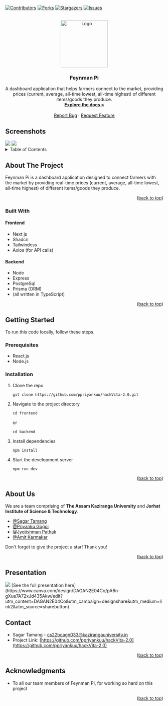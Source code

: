 <a name="readme-top"></a>

[![Contributors][contributors-shield]][contributors-url]
[![Forks][forks-shield]][forks-url]
[![Stargazers][stars-shield]][stars-url]
[![Issues][issues-shield]][issues-url]

<!-- PROJECT LOGO -->
<br />
<div align="center">
  <a href="https://github.com/ppriyankuu/hackVita-2.0">
    <img src="https://i.postimg.cc/5ywwyskR/Logo2-B-W-2.png" alt="Logo" width="150" height="150">
  </a>

<h3 align="center">Feynman Pi</h3>

  <p align="center">
    A dashboard application that helps farmers connect to the market, providing prices (current, average, all-time lowest, all-time highest) of different items/goods they produce.
    <br />
    <a href="https://github.com/ppriyankuu/hackVita-2.0/README.md"><strong>Explore the docs »</strong></a>
    <br />
    <br />
    <a href="https://github.com/ppriyankuu/hackVita-2.0/issues">Report Bug</a>
    ·
    <a href="https://github.com/ppriyankuu/hackVita-2.0/issues">Request Feature</a>
  </p>
</div>

## Screenshots

<img src="https://i.postimg.cc/HkBzsjxt/93a622b9-601d-4a70-a7e8-6a4db056ee53.jpg">
<img src="https://i.postimg.cc/WzQXMyrb/Screenshot-20240325-162859.png">

<details>
  <summary>Table of Contents</summary>
  <ol>
    <li>
      <a href="#about-the-project">About The Project</a>
      <ul>
        <li><a href="#built-with">Built With</a></li>
      </ul>
    </li>
    <li>
      <a href="#getting-started">Getting Started</a>
      <ul>
        <li><a href="#prerequisites">Prerequisites</a></li>
        <li><a href="#installation">Installation</a></li>
      </ul>
    </li>
    <li><a href="#usage">Usage</a></li>
    <li><a href="#roadmap">Roadmap</a></li>
    <li><a href="#about-us">About Us</a></li>
    <li><a href="#presentation">Presentation</a></li>
    <li><a href="#contact">Contact</a></li>
    <li><a href="#acknowledgments">Acknowledgments</a></li>
  </ol>
</details>

<!-- ABOUT THE PROJECT -->
## About The Project

Feynman Pi is a dashboard application designed to connect farmers with the market by providing real-time prices (current, average, all-time lowest, all-time highest) of different items/goods they produce.

<p align="right">(<a href="#readme-top">back to top</a>)</p>

### Built With

#### Frontend

* Next js
* Shadcn
* Tailwindcss
* Axios (for API calls)

#### Backend

* Node
* Express
* PostgreSql
* Prisma (ORM)
* (all written in TypeScript)

<p align="right">(<a href="#readme-top">back to top</a>)</p>

<!-- GETTING STARTED -->
## Getting Started

To run this code locally, follow these steps.

### Prerequisites

* React.js
* Node.js

### Installation

1. Clone the repo
    ```
    git clone https://github.com/ppriyankuu/hackVita-2.0.git
    ```

2. Navigate to the project directory
    ```
    cd frontend
    ```

    or
    
    ```
    cd backend
    ```

3. Install dependencies
    ```
    npm install
    ```

4. Start the development server
    ```
    npm run dev
    ```

<p align="right">(<a href="#readme-top">back to top</a>)</p>

<!-- About Us -->
## About Us

We are a team comprising of **The Assam Kaziranga University** and **Jorhat Institute of Science & Technology**.

- [@Sagar Tamang](https://www.github.com/SAGAR-TAMANG)
- [@Priyanku Gogoi](https://github.com/ppriyankuu)
- [@Jyotishman Pathak](https://www.github.com/Jyoti1368)
- [@Amit Karmakar](https://github.com/amitkarmakar)

Don't forget to give the project a star! Thank you!

<p align="right">(<a href="#readme-top">back to top</a>)</p>

<!-- PRESENTATION -->
## Presentation

<img src="https://i.postimg.cc/Z5z8kz0z/Screenshot-2024-03-25-181153.png">
[See the full presentation here](https://www.canva.com/design/DAGAN2E04Co/pA6n-gXue7A72xJd435Akw/edit?utm_content=DAGAN2E04Co&utm_campaign=designshare&utm_medium=link2&utm_source=sharebutton)

<!-- CONTACT -->
## Contact

* Sagar Tamang - cs22bcagn033@kazirangauniversity.in
* Project Link: [https://github.com/ppriyankuu/hackVita-2.0](https://github.com/ppriyankuu/hackVita-2.0)

<p align="right">(<a href="#readme-top">back to top</a>)</p>

<!-- ACKNOWLEDGMENTS -->
## Acknowledgments

* To all our team members of Feynman Pi, for working so hard on this project

<p align="right">(<a href="#readme-top">back to top</a>)</p>

<!-- MARKDOWN LINKS & IMAGES -->
<!-- https://www.markdownguide.org/basic-syntax/#reference-style-links -->
[contributors-shield]: https://img.shields.io/github/contributors/ppriyankuu/hackVita-2.0?style=for-the-badge
[contributors-url]: https://github.com/ppriyankuu/hackVita-2.0/graphs/contributors
[forks-shield]: https://img.shields.io/github/forks/ppriyankuu/hackVita-2.0?style=for-the-badge
[forks-url]: https://github.com/ppriyankuu/hackVita-2.0/network/members
[stars-shield]: https://img.shields.io/github/stars/ppriyankuu/hackVita-2.0?style=for-the-badge
[stars-url]: https://github.com/ppriyankuu/hackVita-2.0/stargazers
[issues-shield]: https://img.shields.io/github/issues/ppriyankuu/hackVita-2.0?style=for-the-badge
[issues-url]: https://github.com/ppriyankuu/hackVita-2.0/issues
[license-shield]: https://img.shields.io/github/license/ppriyankuu/hackVita-2.0